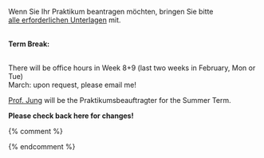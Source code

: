 

Wenn Sie Ihr Praktikum beantragen möchten, bringen Sie bitte<br />
<a href ="https://imi-bachelor.htw-berlin.de/studium/praktikum/#c10769">
alle erforderlichen Unterlagen</a> mit.
<br /><br />

<b>Term Break:</b>

<br/>
There will be office hours in Week 8+9
(last two weeks in February, Mon or Tue)<br/>
March: upon request, please email me!<br/>

<a href = "http://home.htw-berlin.de/~jungk/">Prof. Jung</a> will be the
Praktikumsbeauftragter for the Summer Term.<br/>

<b>Please check back here for changes!</b><br />

{% comment %}
<div class="alert alert-info" role="alert"></div>

<div class="alert alert-danger" role="alert"></div>


{% endcomment %}
